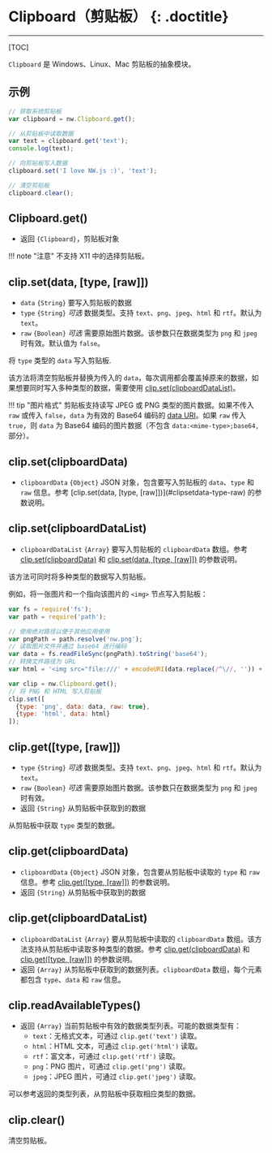 # Clipboard（剪贴板） {: .doctitle}

---

[TOC]

`Clipboard` 是 Windows、Linux、Mac 剪贴板的抽象模块。

## 示例

```javascript
// 获取系统剪贴板
var clipboard = nw.Clipboard.get();

// 从剪贴板中读取数据
var text = clipboard.get('text');
console.log(text);

// 向剪贴板写入数据
clipboard.set('I love NW.js :)', 'text');

// 清空剪贴板
clipboard.clear();
```

## Clipboard.get()

* 返回 `{Clipboard}`，剪贴板对象

!!! note "注意"
    不支持 X11 中的选择剪贴板。

## clip.set(data, [type, [raw]])

* `data` `{String}` 要写入剪贴板的数据
* `type` `{String}` _可选_ 数据类型。支持 `text`、`png`、`jpeg`、`html` 和 `rtf`。默认为 `text`。
* `raw`  `{Boolean}` _可选_ 需要原始图片数据。该参数只在数据类型为 `png` 和 `jpeg` 时有效。默认值为 `false`。

将 `type` 类型的 `data` 写入剪贴板.

该方法将清空剪贴板并替换为传入的 `data`，每次调用都会覆盖掉原来的数据，如果想要同时写入多种类型的数据，需要使用 [clip.set(clipboardDataList)](#clipsetclipboardDataList)。

!!! tip "图片格式"
    剪贴板支持读写 JPEG 或 PNG 类型的图片数据。如果不传入 `raw` 或传入 `false`，`data` 为有效的 Base64 编码的 [data URI](https://developer.mozilla.org/en-US/docs/Web/HTTP/data_URIs)。如果 `raw` 传入 `true`，则 `data` 为 Base64 编码的图片数据（不包含 `data:<mime-type>;base64,` 部分）。

## clip.set(clipboardData)

* `clipboardData` `{Object}` JSON 对象，包含要写入剪贴板的 `data`、`type` 和 `raw` 信息。参考 [clip.set(data, \[type, \[raw\]])](#clipsetdata-type-raw) 的参数说明。

## clip.set(clipboardDataList)

* `clipboardDataList` `{Array}` 要写入剪贴板的 `clipboardData` 数组。参考 [clip.set(clipboardData)](#clipsetclipboardData) 和 [clip.set(data, [type, [raw]])](#clipsetdata-type-raw) 的参数说明。

该方法可同时将多种类型的数据写入剪贴板。

例如，将一张图片和一个指向该图片的 `<img>` 节点写入剪贴板：

```javascript
var fs = require('fs');
var path = require('path');

// 使用绝对路径以便于其他应用使用
var pngPath = path.resolve('nw.png');
// 读取图片文件并通过 base64 进行编码
var data = fs.readFileSync(pngPath).toString('base64');
// 转换文件路径为 URL
var html = '<img src="file:///' + encodeURI(data.replace(/^\//, '')) + '">';

var clip = nw.Clipboard.get();
// 将 PNG 和 HTML 写入剪贴板
clip.set([
  {type: 'png', data: data, raw: true},
  {type: 'html', data: html}
]);
```

## clip.get([type, [raw]])

* `type` `{String}` _可选_ 数据类型。支持 `text`、`png`、`jpeg`、`html` 和 `rtf`。默认为 `text`。
* `raw`  `{Boolean}` _可选_ 需要原始图片数据。该参数只在数据类型为 `png` 和 `jpeg` 时有效。
* 返回 `{String}` 从剪贴板中获取到的数据

从剪贴板中获取 `type` 类型的数据。

## clip.get(clipboardData)

* `clipboardData` `{Object}` JSON 对象，包含要从剪贴板中读取的 `type` 和 `raw` 信息。参考 [clip.get([type, \[raw\]])](#clipgettype-raw) 的参数说明。
* 返回 `{String}` 从剪贴板中获取到的数据

## clip.get(clipboardDataList)

* `clipboardDataList` `{Array}` 要从剪贴板中读取的 `clipboardData` 数组。该方法支持从剪贴板中读取多种类型的数据。参考 [clip.get(clipboardData)](#clipgetclipboardData) 和 [clip.get([type, [raw]])](#clipgettype-raw) 的参数说明。
* 返回 `{Array}` 从剪贴板中获取到的数据列表。`clipboardData` 数组，每个元素都包含 `type`、`data` 和 `raw` 信息。

## clip.readAvailableTypes()

* 返回 `{Array}` 当前剪贴板中有效的数据类型列表。可能的数据类型有：
  - `text`：无格式文本，可通过 `clip.get('text')` 读取。
  - `html`：HTML 文本，可通过 `clip.get('html')` 读取。 
  - `rtf`：富文本，可通过 `clip.get('rtf')` 读取。 
  - `png`：PNG 图片，可通过 `clip.get('png')` 读取。 
  - `jpeg`：JPEG 图片，可通过 `clip.get('jpeg')` 读取。 

可以参考返回的类型列表，从剪贴板中获取相应类型的数据。

## clip.clear()

清空剪贴板。
